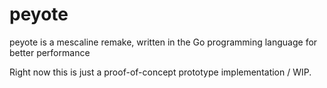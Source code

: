# peyote
peyote is a mescaline remake, written in the Go programming language for better performance

Right now this is just a proof-of-concept prototype implementation / WIP.
